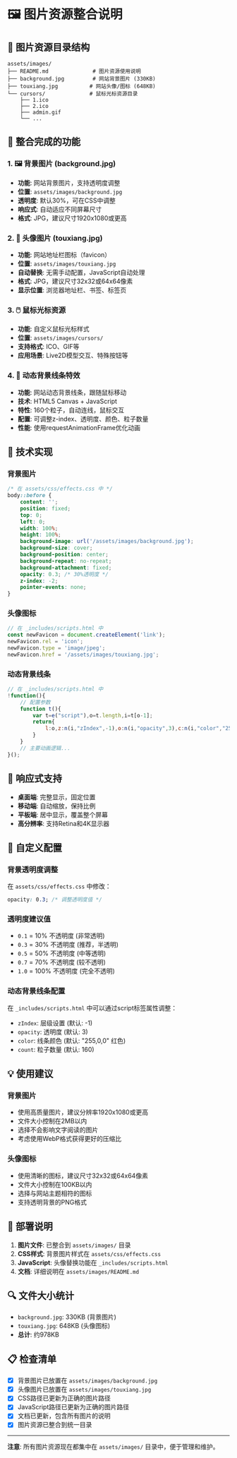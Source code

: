 # 🖼️ 图片资源整合说明

## 📁 图片资源目录结构

```
assets/images/
├── README.md              # 图片资源使用说明
├── background.jpg         # 网站背景图片 (330KB)
├── touxiang.jpg          # 网站头像/图标 (648KB)
└── cursors/              # 鼠标光标资源目录
    ├── 1.ico
    ├── 2.ico
    ├── admin.gif
    └── ...
```

## 🎯 整合完成的功能

### 1. 🖼️ 背景图片 (background.jpg)
- **功能**: 网站背景图片，支持透明度调整
- **位置**: `assets/images/background.jpg`
- **透明度**: 默认30%，可在CSS中调整
- **响应式**: 自动适应不同屏幕尺寸
- **格式**: JPG，建议尺寸1920x1080或更高

### 2. 👤 头像图片 (touxiang.jpg)
- **功能**: 网站地址栏图标（favicon）
- **位置**: `assets/images/touxiang.jpg`
- **自动替换**: 无需手动配置，JavaScript自动处理
- **格式**: JPG，建议尺寸32x32或64x64像素
- **显示位置**: 浏览器地址栏、书签、标签页

### 3. 🖱️ 鼠标光标资源
- **功能**: 自定义鼠标光标样式
- **位置**: `assets/images/cursors/`
- **支持格式**: ICO、GIF等
- **应用场景**: Live2D模型交互、特殊按钮等

### 4. 🎨 动态背景线条特效
- **功能**: 网站动态背景线条，跟随鼠标移动
- **技术**: HTML5 Canvas + JavaScript
- **特性**: 160个粒子，自动连线，鼠标交互
- **配置**: 可调整z-index、透明度、颜色、粒子数量
- **性能**: 使用requestAnimationFrame优化动画

## 🔧 技术实现

### 背景图片
```css
/* 在 assets/css/effects.css 中 */
body::before {
    content: '';
    position: fixed;
    top: 0;
    left: 0;
    width: 100%;
    height: 100%;
    background-image: url('/assets/images/background.jpg');
    background-size: cover;
    background-position: center;
    background-repeat: no-repeat;
    background-attachment: fixed;
    opacity: 0.3; /* 30%透明度 */
    z-index: -2;
    pointer-events: none;
}
```

### 头像图标
```javascript
// 在 _includes/scripts.html 中
const newFavicon = document.createElement('link');
newFavicon.rel = 'icon';
newFavicon.type = 'image/jpeg';
newFavicon.href = '/assets/images/touxiang.jpg';
```

### 动态背景线条
```javascript
// 在 _includes/scripts.html 中
!function(){
    // 配置参数
    function t(){
        var t=e("script"),o=t.length,i=t[o-1];
        return{
            l:o,z:n(i,"zIndex",-1),o:n(i,"opacity",3),c:n(i,"color","255,0,0"),n:n(i,"count",160)
        }
    }
    // 主要动画逻辑...
}();
```

## 📱 响应式支持

- **桌面端**: 完整显示，固定位置
- **移动端**: 自动缩放，保持比例
- **平板端**: 居中显示，覆盖整个屏幕
- **高分辨率**: 支持Retina和4K显示器

## 🎨 自定义配置

### 背景透明度调整
在 `assets/css/effects.css` 中修改：
```css
opacity: 0.3; /* 调整透明度值 */
```

### 透明度建议值
- `0.1` = 10% 不透明度 (非常透明)
- `0.3` = 30% 不透明度 (推荐，半透明)
- `0.5` = 50% 不透明度 (中等透明)
- `0.7` = 70% 不透明度 (较不透明)
- `1.0` = 100% 不透明度 (完全不透明)

### 动态背景线条配置
在 `_includes/scripts.html` 中可以通过script标签属性调整：
- `zIndex`: 层级设置 (默认: -1)
- `opacity`: 透明度 (默认: 3)
- `color`: 线条颜色 (默认: "255,0,0" 红色)
- `count`: 粒子数量 (默认: 160)

## 💡 使用建议

### 背景图片
- 使用高质量图片，建议分辨率1920x1080或更高
- 文件大小控制在2MB以内
- 选择不会影响文字阅读的图片
- 考虑使用WebP格式获得更好的压缩比

### 头像图标
- 使用清晰的图标，建议尺寸32x32或64x64像素
- 文件大小控制在100KB以内
- 选择与网站主题相符的图标
- 支持透明背景的PNG格式

## 🚀 部署说明

1. **图片文件**: 已整合到 `assets/images/` 目录
2. **CSS样式**: 背景图片样式在 `assets/css/effects.css`
3. **JavaScript**: 头像替换功能在 `_includes/scripts.html`
4. **文档**: 详细说明在 `assets/images/README.md`

## 🔍 文件大小统计

- `background.jpg`: 330KB (背景图片)
- `touxiang.jpg`: 648KB (头像图标)
- **总计**: 约978KB

## 📋 检查清单

- [x] 背景图片已放置在 `assets/images/background.jpg`
- [x] 头像图片已放置在 `assets/images/touxiang.jpg`
- [x] CSS路径已更新为正确的图片路径
- [x] JavaScript路径已更新为正确的图片路径
- [x] 文档已更新，包含所有图片的说明
- [x] 图片资源已整合到统一目录

---

**注意**: 所有图片资源现在都集中在 `assets/images/` 目录中，便于管理和维护。 
